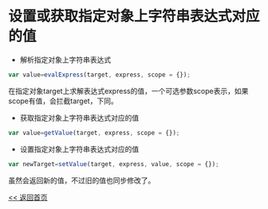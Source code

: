 设置或获取指定对象上字符串表达式对应的值
======================

- 解析指定对象上字符串表达式

```js
var value=evalExpress(target, express, scope = {});
```

在指定对象target上求解表达式express的值，一个可选参数scope表示，如果scope有值，会拦截target，下同。

- 获取指定对象上字符串表达式对应的值

```js
var value=getValue(target, express, scope = {});
```

- 设置指定对象上字符串表达式对应的值

```js
var newTarget=setValue(target, express, value, scope = {});
```

虽然会返回新的值，不过旧的值也同步修改了。

[<< 返回首页](../README.md)
